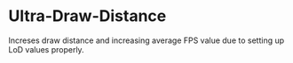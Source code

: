 # Ultra-Draw-Distance
Increses draw distance and increasing average FPS value due to setting up LoD values properly.
